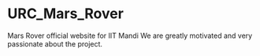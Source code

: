 # URC_Mars_Rover
Mars Rover official website for IIT Mandi
We are greatly motivated and very passionate about the project.
